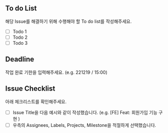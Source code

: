 ## To do List
해당 Issue를 해결하기 위해 수행해야 할 To do list를 작성해주세요.
- [ ] Todo 1
- [ ] Todo 2
- [ ] Todo 3

## Deadline
작업 완료 기한을 입력해주세요. (e.g. 221219 / 15:00)

## Issue Checklist
아래 체크리스트를 확인해주세요.
- [ ] Issue Title을 다음 예시와 같이 작성했습니다. (e.g. [FE] Feat: 회원가입 기능 구현 )
- [ ] 우측의 Assignees, Labels, Projects, Milestone을 적절하게 선택했습니다.
